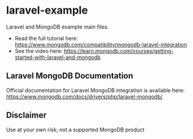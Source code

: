# laravel-example
Laravel and MongoDB example main files. 
- Read the full tutorial here:  https://www.mongodb.com/compatibility/mongodb-laravel-integration 
- See the video here: https://learn.mongodb.com/courses/getting-started-with-laravel-and-mongodb

## Laravel MongoDB Documentation

Official documentation for Laravel MongoDB integration is available here: https://www.mongodb.com/docs/drivers/php/laravel-mongodb/ 


## Disclaimer

Use at your own risk; not a supported MongoDB product
